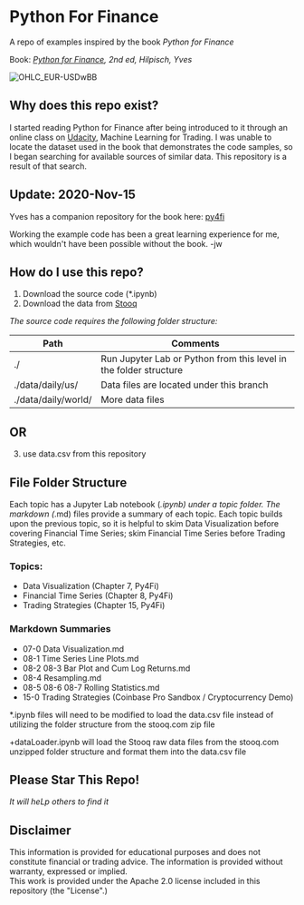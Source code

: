 # Python For Finance
A repo of examples inspired by the book *Python for Finance*

Book: *[Python for Finance](https://www.amazon.com/Python-Finance-Mastering-Data-Driven/dp/1492024333/ref=sr_1_3?crid=Q54A45DY5MHP&dchild=1&keywords=python+for+finance+by+yves+hilpisch&qid=1604860574&sprefix=python+for+finance+yves%2Caps%2C196&sr=8-3), 2nd ed, Hilpisch, Yves*

![OHLC_EUR-USDwBB](https://github.com/joe-wojniak/PythonForFinance/blob/main/Data%20Visualization/PFF_Ch7_Fig_7-27_OHLC_EUR-USDwBB.PNG)

## Why does this repo exist?

I started reading Python for Finance after being introduced to it through an online class on [Udacity](https://www.udacity.com/), Machine Learning for Trading.
I was unable to locate the dataset used in the book that demonstrates the code samples, so I began searching for available sources of similar data.
This repository is a result of that search.

## Update: 2020-Nov-15

Yves has a companion repository for the book here:  [py4fi](https://github.com/yhilpisch/py4fi)

Working the example code has been a great learning experience for me, which wouldn't have been possible without the book. -jw

## How do I use this repo?

1. Download the source code (*.ipynb)
2. Download the data from [Stooq](https://stooq.com/db/h/)

*The source code requires the following folder structure:*

| Path | Comments |
| --------- | -------- |
| ./ | Run Jupyter Lab or Python from this level in the folder structure |
| ./data/daily/us/ | Data files are located under this branch |
| ./data/daily/world/ | More data files |

## OR
3. use data.csv from this repository

## File Folder Structure
Each topic has a Jupyter Lab notebook (*.ipynb) under a topic folder.  The markdown (*.md) files provide a summary of each topic.  Each topic builds upon the previous topic, so it is helpful to skim Data Visualization before covering Financial Time Series; skim Financial Time Series before Trading Strategies, etc.

### Topics:
* Data Visualization (Chapter 7, Py4Fi)
* Financial Time Series (Chapter 8, Py4Fi)
* Trading Strategies (Chapter 15, Py4Fi)

### Markdown Summaries
* 07-0 Data Visualization.md
* 08-1 Time Series Line Plots.md
* 08-2 08-3 Bar Plot and Cum Log Returns.md
* 08-4 Resampling.md
* 08-5 08-6 08-7 Rolling Statistics.md
* 15-0 Trading Strategies (Coinbase Pro Sandbox / Cryptocurrency Demo)

*.ipynb files will need to be modified to load the data.csv file instead of utilizing the folder structure from the stooq.com zip file

+dataLoader.ipynb will load the Stooq raw data files from the stooq.com unzipped folder structure and format them into the data.csv file

## Please Star This Repo!
*It will heLp others to find it*

## Disclaimer
This information is provided for educational purposes and does not constitute financial or trading advice.
The information is provided without warranty, expressed or implied.  
This work is provided under the Apache 2.0 license included in this repository (the "License".)
